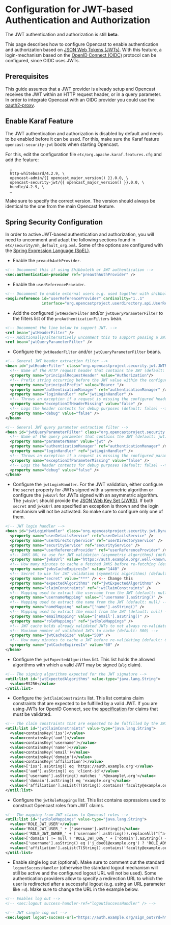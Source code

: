 Configuration for JWT-based Authentication and Authorization
============================================================

<div class=warn>
The JWT authentication and authorization is still <b>beta</b>.
</div>

This page describes how to configure Opencast to enable authentication and authorization based on
[JSON Web Tokens (JWTs)](https://datatracker.ietf.org/doc/html/rfc7519). With this feature, a login-mechanism based
on the [OpenID Connect (OIDC)](https://openid.net/connect/) protocol can be configured, since OIDC uses JWTs.

Prerequisites
-------------

This guide assumes that a JWT provider is already setup and Opencast receives the JWT within an HTTP request header,
or in a query parameter. In order to integrate Opencast with an OIDC provider you could use the
[oauth2-proxy](https://github.com/oauth2-proxy/oauth2-proxy).

Enable Karaf Feature
--------------------

The JWT authentication and authorization is disabled by default and needs to be enabled before it can be used.
For this, make sure the Karaf feature `opencast-security-jwt` boots when starting Opencast.

For this, edit the configuration file `etc/org.apache.karaf.features.cfg` and add the feature:

```
  …
  http-whiteboard/4.2.9, \
  opencast-admin/{{ opencast_major_version() }}.0.0, \
  opencast-security-jwt/{{ opencast_major_version() }}.0.0, \
  bundle/4.2.9, \
  …
```

Make sure to specify the correct version.
The version should always be identical to the one from the main Opencast feature.

Spring Security Configuration
-----------------------------

In order to active JWT-based authentication and authorization, you will need to uncomment and adapt the following
sections found in `etc/security/mh_default_org.xml`. Some of the options are configured with the
[Spring Expression Language (SpEL)](https://docs.spring.io/spring-framework/docs/3.0.x/reference/expressions.html).

* Enable the `preauthAuthProvider`.
```xml
<!-- Uncomment this if using Shibboleth or JWT authentication -->
<sec:authentication-provider ref="preauthAuthProvider" />
```
* Enable the `userReferenceProvider`.
```xml
<!-- Uncomment to enable external users e.g. used together with shibboleth or JWT -->
<osgi:reference id="userReferenceProvider" cardinality="1..1"
                interface="org.opencastproject.userdirectory.api.UserReferenceProvider" />
```
* Add the configured `jwtHeaderFilter` and/or `jwtQueryParameterFilter` to the filters list
  of the `preAuthenticationFilters` bean.
```xml
<!-- Uncomment the line below to support JWT. -->
<ref bean="jwtHeaderFilter" />
<!-- Additionally/alternatively uncomment this to support passing a JWT in a URL parameter. -->
<ref bean="jwtQueryParameterFilter" />
```
* Configure the `jwtHeaderFilter` and/or `jwtQueryParameterFilter` beans.
```xml
<!-- General JWT header extraction filter -->
<bean id="jwtHeaderFilter" class="org.opencastproject.security.jwt.JWTRequestHeaderAuthenticationFilter">
  <!-- Name of the HTTP request header that contains the JWT (default: SM_USER) -->
  <property name="principalRequestHeader" value="Authorization"/>
  <!-- Prefix string occurring before the JWT value within the configured header (default: null) -->
  <property name="principalPrefix" value="Bearer "/>
  <property name="authenticationManager" ref="authenticationManager" />
  <property name="loginHandler" ref="jwtLoginHandler" />
  <!-- Throws an exception if a request is missing the configured header (default: true) -->
  <property name="exceptionIfHeaderMissing" value="false" />
  <!-- Logs the header contents for debug purposes (default: false) -->
  <property name="debug" value="false" />
</bean>

<!-- General JWT query parameter extraction filter -->
<bean id="jwtQueryParameterFilter" class="org.opencastproject.security.jwt.JWTQueryParameterAuthenticationFilter">
  <!-- Name of the query parameter that contains the JWT (default: jwt) -->
  <property name="parameterName" value="jwt" />
  <property name="authenticationManager" ref="authenticationManager" />
  <property name="loginHandler" ref="jwtLoginHandler" />
  <!-- Throws an exception if a request is missing the configured parameter (default: true) -->
  <property name="exceptionIfParameterMissing" value="false" />
  <!-- Logs the header contents for debug purposes (default: false) -->
  <property name="debug" value="false" />
</bean>
```
* Configure the `jwtLoginHandler`. For the JWT validation, either configure the `secret` property for JWTs signed with
  a symmetric algorithm or configure the `jwksUrl` for JWTs signed with an asymmetric algorithm. The `jwksUrl` should
  provide the [JSON Web Key Set (JWKS)](https://datatracker.ietf.org/doc/html/rfc7517). If both `secret` and `jwksUrl`
  are specified an exception is thrown and the login mechanism will not be activated. So make sure to configure only one
  of them.
```xml
<!-- JWT login handler -->
<bean id="jwtLoginHandler" class="org.opencastproject.security.jwt.DynamicLoginHandler">
  <property name="userDetailsService" ref="userDetailsService" />
  <property name="userDirectoryService" ref="userDirectoryService" />
  <property name="securityService" ref="securityService" />
  <property name="userReferenceProvider" ref="userReferenceProvider" />
  <!-- JWKS URL to use for JWT validation (asymmetric algorithms) (default: null) -->
  <property name="jwksUrl" value="https://auth.example.org/.well-known/jwks.json" />
  <!-- How many minutes to cache a fetched JWKS before re-fetching (default: 1440) -->
  <property name="jwksCacheExpiresIn" value="1440" />
  <!-- Secret to use for JWT validation (symmetric algorithms) (default: null) -->
  <property name="secret" value="***" /> <-- Change this
  <property name="expectedAlgorithms" ref="jwtExpectedAlgorithms" />
  <property name="claimConstraints" ref="jwtClaimConstraints" />
  <!-- Mapping used to extract the username from the JWT (default: null) -->
  <property name="usernameMapping" value="['username'].asString()" />
  <!-- Mapping used to extract the name from the JWT (default: null) -->
  <property name="nameMapping" value="['name'].asString()" />
  <!-- Mapping used to extract the email from the JWT (default: null) -->
  <property name="emailMapping" value="['email'].asString()" />
  <property name="roleMappings" ref="jwtRoleMappings" />
  <!-- JWT cache holds already validated JWTs to not always re-validate in subsequent requests -->
  <!-- Maximum number of validated JWTs to cache (default: 500) -->
  <property name="jwtCacheSize" value="500" />
  <!-- How many minutes to cache a JWT before re-validating (default: 60) -->
  <property name="jwtCacheExpiresIn" value="60" />
</bean>
```
* Configure the `jwtExpectedAlgorithms` list. This list holds the allowed algorithms with which a valid JWT may be
  signed (`alg` claim).
```xml
<!-- The signing algorithms expected for the JWT signature -->
<util:list id="jwtExpectedAlgorithms" value-type="java.lang.String">
  <value>RS256</value>
</util:list>
```
* Configure the `jwtClaimConstraints` list. This list contains claim constraints that are expected to be fulfilled by
  a valid JWT. If you are using JWTs for OpenID Connect, see the
  [specification](https://openid.net/specs/openid-connect-core-1_0.html#IDTokenValidation) for claims that must be
  validated.
```xml
<!-- The claim constraints that are expected to be fulfilled by the JWT -->
<util:list id="jwtClaimConstraints" value-type="java.lang.String">
  <value>containsKey('iss')</value>
  <value>containsKey('aud')</value>
  <value>containsKey('username')</value>
  <value>containsKey('name')</value>
  <value>containsKey('email')</value>
  <value>containsKey('domain')</value>
  <value>containsKey('affiliation')</value>
  <value>['iss'].asString() eq 'https://auth.example.org'</value>
  <value>['aud'].asString() eq 'client-id'</value>
  <value>['username'].asString() matches '.*@example\.org'</value>
  <value>['domain'].asString() eq 'example.org'</value>
  <value>['affiliation'].asList(T(String)).contains('faculty@example.org')</value>
</util:list>
```
* Configure the `jwtRoleMappings` list. This list contains expressions used to construct Opencast roles from JWT
  claims.
```xml
<!-- The mapping from JWT claims to Opencast roles -->
<util:list id="jwtRoleMappings" value-type="java.lang.String">
  <value>'ROLE_JWT_USER'</value>
  <value>'ROLE_JWT_USER_' + ['username'].asString()</value>
  <value>('ROLE_JWT_OWNER_' + ['username'].asString()).replaceAll("[^a-zA-Z0-9]","_").toUpperCase()</value>
  <value>['domain'] != null ? 'ROLE_JWT_ORG_' + ['domain'].asString() + '_MEMBER' : null</value>
  <value>['username'].asString() eq ('j_doe01@example.org') ? 'ROLE_ADMIN' : null</value>
  <value>['affiliation'].asList(T(String)).contains('faculty@example.org') ? 'ROLE_GROUP_JWT_TRAINER' : null</value>
</util:list>
```
* Enable single log out (optional). Make sure to comment out the standard `logoutSuccessHandler` (otherwise the
  standard logout mechanism will still be active and the configured logout URL will not be used). Some authentication
  providers allow to specify a redirection URL to which the user is redirected after a successful logout (e.g. using an
  URL parameter like `rd`). Make sure to change the URL in the example below.
```xml
<!-- Enables log out -->
<!-- <sec:logout success-handler-ref="logoutSuccessHandler" /> -->

<!-- JWT single log out -->
<sec:logout logout-success-url="https://auth.example.org/sign_out?rd=http://www.opencast.org" />
```
